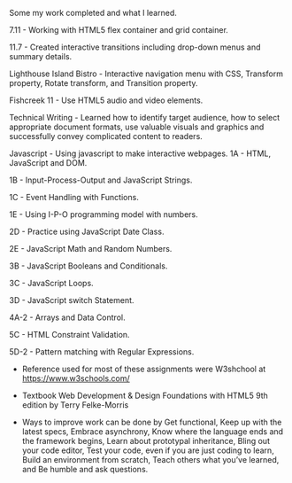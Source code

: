 Some my work completed and what I learned. 

7.11 - Working with HTML5 flex container and grid container.

11.7 - Created interactive transitions including drop-down menus and summary details.

Lighthouse Island Bistro - Interactive navigation menu with CSS, Transform property, Rotate transform, and Transition property.

Fishcreek 11 - Use HTML5 audio and video elements.

Technical Writing - Learned how to identify target audience, how to select appropriate document formats, use valuable visuals and graphics and successfully convey complicated content to readers.

Javascript - Using javascript to make interactive webpages. 
1A - HTML, JavaScript and DOM.

1B - Input-Process-Output and JavaScript Strings.

1C - Event Handling with Functions.

1E - Using I-P-O programming model with numbers.

2D - Practice using JavaScript Date Class.

2E - JavaScript Math and Random Numbers.

3B - JavaScript Booleans and Conditionals.

3C - JavaScript Loops.

3D - JavaScript switch Statement.

4A-2 - Arrays and Data Control.

5C - HTML Constraint Validation.

5D-2 - Pattern matching with Regular Expressions.

* Reference used for most of these assignments were W3shchool at https://www.w3schools.com/

* Textbook Web Development & Design Foundations with HTML5 9th edition by Terry Felke-Morris

* Ways to improve work can be done by Get functional, Keep up with the latest specs, Embrace asynchrony, Know where the language ends and the framework begins, Learn about prototypal inheritance, Bling out your code editor, Test your code, even if you are just coding to learn, Build an environment from scratch, Teach others what you’ve learned, and Be humble and ask questions.


